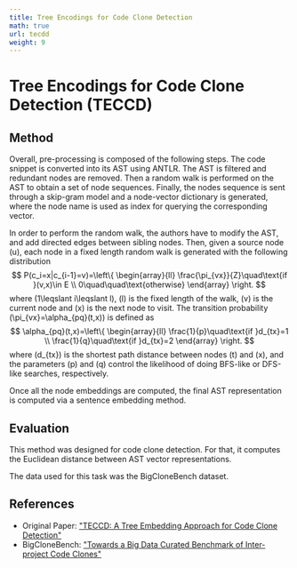 ```yaml
---
title: Tree Encodings for Code Clone Detection
math: true
url: tecdd
weight: 9
---
```


# Tree Encodings for Code Clone Detection (TECCD)

## Method

Overall, pre-processing is composed of the following steps. The code snippet is converted into its AST using ANTLR. The AST is filtered and redundant nodes are removed. Then a random walk is performed on the AST to obtain a set of node sequences. Finally, the nodes sequence is sent through a skip-gram model and a node-vector dictionary is generated, where the node name is used as index for querying the corresponding vector.

In order to perform the random walk, the authors have to modify the AST, and add directed edges between sibling nodes. Then, given a source node \(u\), each node in a fixed length random walk is generated with the following distribution
$$
P(c_i=x|c_{i-1}=v)=\left\{
\begin{array}{ll}
\frac{\pi_{vx}}{Z}\quad\text{if }(v,x)\in E \\
0\quad\quad\text{otherwise}
\end{array}
\right.
$$
where \(1\leqslant i\leqslant l\), \(l\) is the fixed length of the walk, \(v\) is the current node and \(x\) is the next node to visit. The transition probability \(\pi_{vx}=\alpha_{pq}(t,x)\) is defined as
$$
\alpha_{pq}(t,x)=\left\{
\begin{array}{ll}
\frac{1}{p}\quad\text{if }d_{tx}=1 \\
\frac{1}{q}\quad\text{if }d_{tx}=2
\end{array}
\right.
$$
where \(d_{tx}\) is the shortest path distance between nodes \(t\) and \(x\), and the parameters \(p\) and \(q\) control the likelihood of doing BFS-like or DFS-like searches, respectively.

Once all the node embeddings are computed, the final AST representation is computed via a sentence embedding method.

## Evaluation

This method was designed for code clone detection. For that, it computes the Euclidean distance between AST vector representations.

The data used for this task was the BigCloneBench dataset.

## References

- Original Paper: ["TECCD: A Tree Embedding Approach for Code Clone Detection"](https://ieeexplore.ieee.org/abstract/document/8918964)
- BigCloneBench: ["Towards a Big Data Curated Benchmark of Inter-project Code Clones"](https://ieeexplore.ieee.org/document/6976121)